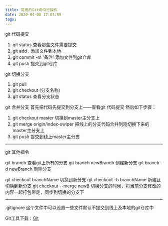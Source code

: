 ```yaml
---
title: 常用的Git命令行操作
date: 2020-04-08 17:03:59
tags:
---
```


git 代码提交
1. git status	查看那些文件需要提交
2. git add .	添加文件到本地
3. git commit -m '备注'	添加文件到git仓库
4. git push	提交到git仓库

git 切换分支
1. git pull
2. git checkout (分支名称)
3. git status	查看分支状态

git 合并分支
首先把代码先提交到分支上——查看git 代码提交
然后如下步骤：
1. git checkout master	切换到master主分支上
2. git merge origin/index-swiper	把线上的分支代码合并到刚切换下来的master主分支上
3. git push	提交到线上master主分支

*********************************************************************************
git 其他指令

git branch				查看git上所有的分支
git branch newBranch 		创建新分支
git branch -d newBranch 	删除分支

git checkout branchName 	切换到新分支 
git checkout -b branchName 	新建且切换到新分支 
git checkout --merge newB 	切换分支的时候，将当前分支修改的内容一起打包带走，同步到切换的分支下

***
.gitignore		这个文件中可以设置一些文件默认不提交到线上及本地的git仓库中

Git工具下载：[Git](https://git-scm.com/)

